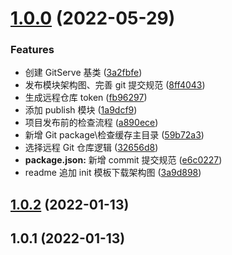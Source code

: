 # [1.0.0](https://github.com/AKclown/ak-cli/compare/v1.0.2...v1.0.0) (2022-05-29)

### Features

- 创建 GitServe 基类 ([3a2fbfe](https://github.com/AKclown/ak-cli/commit/3a2fbfe95a063719c6229a6a4e8de4287ccbafe2))
- 发布模块架构图、完善 git 提交规范 ([8ff4043](https://github.com/AKclown/ak-cli/commit/8ff40432f3334d2f47fd7d7997df99a8abbffd80))
- 生成远程仓库 token ([fb96297](https://github.com/AKclown/ak-cli/commit/fb9629725ff7b5fab57a82913fb7deb89b717103))
- 添加 publish 模块 ([1a9dcf9](https://github.com/AKclown/ak-cli/commit/1a9dcf9f4f492e01b6c67e17d82aab61e0521b50))
- 项目发布前的检查流程 ([a890ece](https://github.com/AKclown/ak-cli/commit/a890ece362f53fe9d3a01c383de93168e6f01d1d))
- 新增 Git package\检查缓存主目录 ([59b72a3](https://github.com/AKclown/ak-cli/commit/59b72a312f0ee7accaa0e7a8831fa2ca9a08ddac))
- 选择远程 Git 仓库逻辑 ([32656d8](https://github.com/AKclown/ak-cli/commit/32656d890ab16da68cc737f9a7bb956b17ae240e))
- **package.json:** 新增 commit 提交规范 ([e6c0227](https://github.com/AKclown/ak-cli/commit/e6c0227ec67b1e5f80b0da28707e3f340e3d9c7f))
- readme 追加 init 模板下载架构图 ([3a9d898](https://github.com/AKclown/ak-cli/commit/3a9d898ae8bd494da42b0a9894402a5a0db7f7d8))

## [1.0.2](https://github.com/AKclown/ak-cli/compare/v1.0.1...v1.0.2) (2022-01-13)

## 1.0.1 (2022-01-13)
